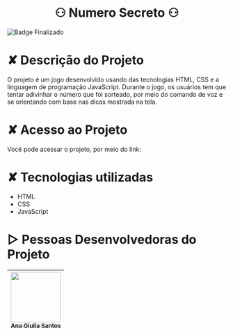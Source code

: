# <h1 align="center"> ⚇ Numero Secreto ⚇ </h1>

![Badge Finalizado](https://img.shields.io/badge/STATUS-CONCLUÍDO-<BRIGHTGREEN)

# ✘ Descrição do Projeto
O projeto é um jogo desenvolvido usando das tecnologias HTML, CSS e a linguagem de programação JavaScript. Durante o jogo, os usuários tem que tentar adivinhar o número que foi sorteado, por meio do comando de voz e se orientando com base nas dicas mostrada na tela.

# ✘ Acesso ao Projeto
Você pode acessar o projeto, por meio do link:


# ✘ Tecnologias utilizadas
* HTML
* CSS
* JavaScript

# ▷ Pessoas Desenvolvedoras do Projeto 
| [<img src="https://avatars.githubusercontent.com/u/115855530?v=4" width=115><br><sub>Ana Giulia Santos</sub>](https://github.com/anagiulias)
| :---: |
